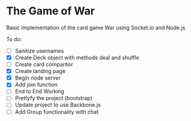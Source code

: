 The Game of War
===============
Basic implementation of the card game War using Socket.io and Node.js


To do:
- [ ] Sanitize usernames 
- [x] Create Deck object with methods deal and shuffle
- [ ] Create card comparitor
- [x] Create landing page
- [x] Begin node server
- [x] Add join function
- [ ] End to End Working
- [ ] Prettyfy the project (bootstrap)
- [ ] Update project to use Backbone.js
- [ ] Add Group functionality with chat

